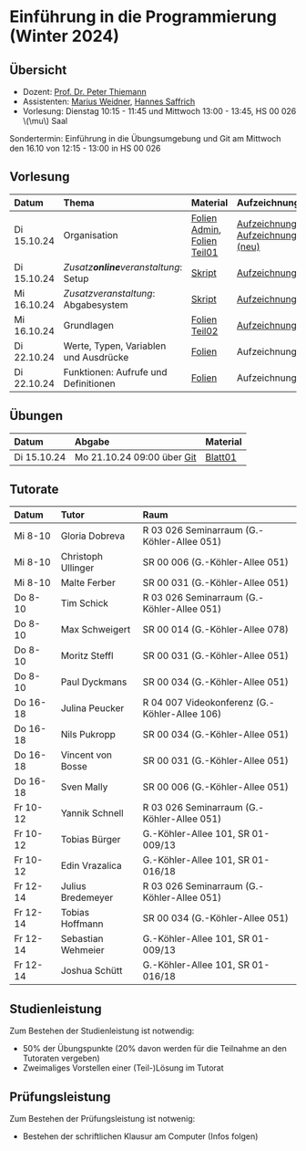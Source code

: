 # Einführung in die Programmierung (Winter 2024)

## Übersicht

- Dozent: [Prof. Dr. Peter Thiemann](/team/thiemann.md)
- Assistenten: [Marius Weidner](/team/weidner.md), [Hannes Saffrich](/team/saffrich.md)
- Vorlesung: Dienstag 10:15 - 11:45 und Mittwoch 13:00 - 13:45, HS 00 026 \\(\mu\\) Saal

<div class="warning">
Sondertermin: Einführung in die Übungsumgebung und Git am Mittwoch den 16.10 von 12:15 - 13:00 in HS 00 026
</div>

## Vorlesung

| Datum | Thema | Material | Aufzeichnung 
|:-----|:-----|:-----|:-----|
| Di 15.10.24 | Organisation | [Folien Admin][lecture00-slides], [Folien Teil01][lecture00-slides1] | [Aufzeichnung/Livestream][lecture00-recording], [Aufzeichnung/Livestream (neu)][lecture00-recording2] |
| Di 15.10.24 | _Zusatz**online**veranstaltung_: Setup | [Skript][lecture01-script1] | [Aufzeichnung][lecture01-recording1] |
| Mi 16.10.24 | _Zusatzveranstaltung_: Abgabesystem | [Skript][lecture01-script2] | [Aufzeichnung][lecture01-recording2] |
| Mi 16.10.24 | Grundlagen | [Folien Teil02][lecture01-slides] | [Aufzeichnung/Livestream][lecture01-recording] |
| Di 22.10.24 | Werte, Typen, Variablen und Ausdrücke | [Folien][lecture03-slides] | Aufzeichnung |
| Di 22.10.24 | Funktionen: Aufrufe und Definitionen | [Folien][lecture04-slides] | Aufzeichnung |

[lecture00-slides]: /teaching/24ws/eidp/slides/infoI00.pdf
[lecture00-slides1]: /teaching/24ws/eidp/slides/infoI01.pdf
[lecture00-recording]: https://youtube.com/live/-nFgzzCVJrY?feature=share
[lecture00-recording2]: https://www.youtube.com/live/J81G34P3p2A?si=foKaHbgczjZGyKxh
[lecture01-script1]: eidp/setup.html
[lecture01-script2]: eidp/abgabesystem.html
[lecture01-recording1]: https://www.youtube.com/watch?v=j3-4dp5xSKk
[lecture01-recording2]: https://www.youtube.com/watch?v=NAlKJq6Hf2Y
[lecture01-slides]: /teaching/24ws/eidp/slides/infoI02.pdf
[lecture01-recording]: https://youtube.com/live/MX8tROqkNtU?feature=share
[lecture03-slides]: /teaching/24ws/eidp/slides/infoI03.pdf
[lecture04-slides]: /teaching/24ws/eidp/slides/infoI04.pdf


## Übungen

| Datum | Abgabe | Material |
|:-----|:-----|:-----|
| Di 15.10.24 | Mo 21.10.24 09:00 über [Git][git] | [Blatt01][exercise01-pdf]

[git]: https://git.laurel.informatik.uni-freiburg.de
[exercise01-pdf]: /teaching/24ws/eidp/exercises/sheet01.pdf

## Tutorate

| Datum | Tutor | Raum |
|:-----|:-----|:-----|
| Mi 8-10 | Gloria Dobreva | R 03 026 Seminarraum (G.-Köhler-Allee 051) |
| Mi 8-10 | Christoph Ullinger | SR 00 006 (G.-Köhler-Allee 051) |
| Mi 8-10 | Malte Ferber | SR 00 031 (G.-Köhler-Allee 051) |
| Do 8-10 | Tim Schick |  R 03 026 Seminarraum (G.-Köhler-Allee 051) |
| Do 8-10 | Max Schweigert | SR 00 014 (G.-Köhler-Allee 078) |
| Do 8-10 | Moritz Steffl | SR 00 031 (G.-Köhler-Allee 051) |
| Do 8-10 | Paul Dyckmans | SR 00 034 (G.-Köhler-Allee 051) |
| Do 16-18 | Julina Peucker  | R 04 007 Videokonferenz (G.-Köhler-Allee 106) |
| Do 16-18 | Nils Pukropp | SR 00 034 (G.-Köhler-Allee 051) |
| Do 16-18 | Vincent von Bosse | SR 00 031 (G.-Köhler-Allee 051) |
| Do 16-18 | Sven Mally | SR 00 006 (G.-Köhler-Allee 051) |
| Fr 10-12 | Yannik Schnell | R 03 026 Seminarraum (G.-Köhler-Allee 051) |
| Fr 10-12 | Tobias Bürger | G.-Köhler-Allee 101, SR 01-009/13 |
| Fr 10-12 | Edin Vrazalica | G.-Köhler-Allee 101, SR 01-016/18 |
| Fr 12-14 | Julius Bredemeyer | R 03 026 Seminarraum (G.-Köhler-Allee 051) |
| Fr 12-14 | Tobias Hoffmann | SR 00 034 (G.-Köhler-Allee 051) |
| Fr 12-14 | Sebastian Wehmeier | G.-Köhler-Allee 101, SR 01-009/13 |
| Fr 12-14 | Joshua Schütt | G.-Köhler-Allee 101, SR 01-016/18 |

## Studienleistung

Zum Bestehen der Studienleistung ist notwendig:
- 50% der Übungspunkte (20% davon werden für die Teilnahme an den Tutoraten vergeben)
- Zweimaliges Vorstellen einer (Teil-)Lösung im Tutorat 

## Prüfungsleistung

Zum Bestehen der Prüfungsleistung ist notwenig:
- Bestehen der schriftlichen Klausur am Computer (Infos folgen)
